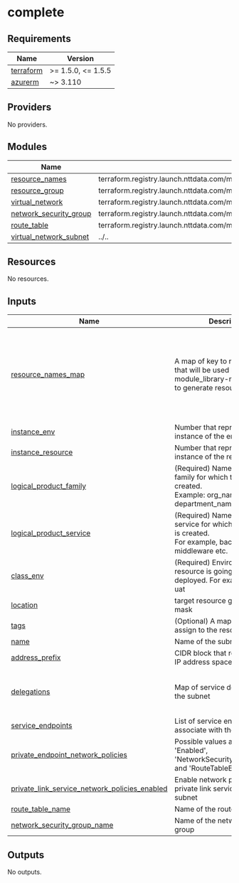 # complete

<!-- BEGINNING OF PRE-COMMIT-TERRAFORM DOCS HOOK -->
## Requirements

| Name | Version |
|------|---------|
| <a name="requirement_terraform"></a> [terraform](#requirement\_terraform) | >= 1.5.0, <= 1.5.5 |
| <a name="requirement_azurerm"></a> [azurerm](#requirement\_azurerm) | ~> 3.110 |

## Providers

No providers.

## Modules

| Name | Source | Version |
|------|--------|---------|
| <a name="module_resource_names"></a> [resource\_names](#module\_resource\_names) | terraform.registry.launch.nttdata.com/module_library/resource_name/launch | ~> 1.0 |
| <a name="module_resource_group"></a> [resource\_group](#module\_resource\_group) | terraform.registry.launch.nttdata.com/module_primitive/resource_group/azurerm | ~> 1.0 |
| <a name="module_virtual_network"></a> [virtual\_network](#module\_virtual\_network) | terraform.registry.launch.nttdata.com/module_primitive/virtual_network/azurerm | ~> 3.0 |
| <a name="module_network_security_group"></a> [network\_security\_group](#module\_network\_security\_group) | terraform.registry.launch.nttdata.com/module_primitive/network_security_group/azurerm | ~> 1.0 |
| <a name="module_route_table"></a> [route\_table](#module\_route\_table) | terraform.registry.launch.nttdata.com/module_primitive/route_table/azurerm | ~> 1.0 |
| <a name="module_virtual_network_subnet"></a> [virtual\_network\_subnet](#module\_virtual\_network\_subnet) | ../.. | n/a |

## Resources

No resources.

## Inputs

| Name | Description | Type | Default | Required |
|------|-------------|------|---------|:--------:|
| <a name="input_resource_names_map"></a> [resource\_names\_map](#input\_resource\_names\_map) | A map of key to resource\_name that will be used by tf-launch-module\_library-resource\_name to generate resource names | <pre>map(object({<br>    name       = string<br>    max_length = optional(number, 60)<br>  }))</pre> | <pre>{<br>  "resource_group": {<br>    "max_length": 80,<br>    "name": "rg"<br>  },<br>  "virtual_network": {<br>    "max_length": 80,<br>    "name": "vnet"<br>  }<br>}</pre> | no |
| <a name="input_instance_env"></a> [instance\_env](#input\_instance\_env) | Number that represents the instance of the environment. | `number` | `0` | no |
| <a name="input_instance_resource"></a> [instance\_resource](#input\_instance\_resource) | Number that represents the instance of the resource. | `number` | `0` | no |
| <a name="input_logical_product_family"></a> [logical\_product\_family](#input\_logical\_product\_family) | (Required) Name of the product family for which the resource is created.<br>    Example: org\_name, department\_name. | `string` | `"launch"` | no |
| <a name="input_logical_product_service"></a> [logical\_product\_service](#input\_logical\_product\_service) | (Required) Name of the product service for which the resource is created.<br>    For example, backend, frontend, middleware etc. | `string` | `"redis"` | no |
| <a name="input_class_env"></a> [class\_env](#input\_class\_env) | (Required) Environment where resource is going to be deployed. For example. dev, qa, uat | `string` | `"dev"` | no |
| <a name="input_location"></a> [location](#input\_location) | target resource group resource mask | `string` | `"eastus"` | no |
| <a name="input_tags"></a> [tags](#input\_tags) | (Optional) A mapping of tags to assign to the resource. | `map(string)` | `{}` | no |
| <a name="input_name"></a> [name](#input\_name) | Name of the subnet | `string` | n/a | yes |
| <a name="input_address_prefix"></a> [address\_prefix](#input\_address\_prefix) | CIDR block that represents the IP address space of the subnet | `string` | `"10.1.0.0/24"` | no |
| <a name="input_delegations"></a> [delegations](#input\_delegations) | Map of service delegations for the subnet | <pre>map(object({<br>    service_name    = string<br>    service_actions = list(string)<br>  }))</pre> | `{}` | no |
| <a name="input_service_endpoints"></a> [service\_endpoints](#input\_service\_endpoints) | List of service endpoints to associate with the subnet | `list(string)` | `[]` | no |
| <a name="input_private_endpoint_network_policies"></a> [private\_endpoint\_network\_policies](#input\_private\_endpoint\_network\_policies) | Possible values are 'Disabled', 'Enabled', 'NetworkSecurityGroupEnabled' and 'RouteTableEnabled' | `string` | `"Disabled"` | no |
| <a name="input_private_link_service_network_policies_enabled"></a> [private\_link\_service\_network\_policies\_enabled](#input\_private\_link\_service\_network\_policies\_enabled) | Enable network policies for the private link service on the subnet | `bool` | `true` | no |
| <a name="input_route_table_name"></a> [route\_table\_name](#input\_route\_table\_name) | Name of the route table | `string` | n/a | yes |
| <a name="input_network_security_group_name"></a> [network\_security\_group\_name](#input\_network\_security\_group\_name) | Name of the network security group | `string` | n/a | yes |

## Outputs

No outputs.
<!-- END OF PRE-COMMIT-TERRAFORM DOCS HOOK -->
